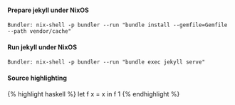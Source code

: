 
#### Prepare jekyll under NixOS

    Bundler: nix-shell -p bundler --run "bundle install --gemfile=Gemfile --path vendor/cache"

#### Run jekyll under NixOS

    Bundler: nix-shell -p bundler --run "bundle exec jekyll serve"

#### Source highlighting

{% highlight haskell %}
let f x = x
in f 1
{% endhighlight %}


